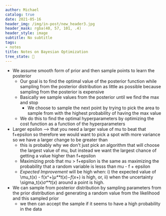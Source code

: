 ```yaml
---
author: Michael
catalog: true
date: 2021-05-16
header_img: /img/in-post/new_header3.jpg
header_mask: rgba(40, 57, 101, .4)
header_style: image
subtitle: No subtitle
tags:
- notes
title: Notes on Bayesian Optimization
tree_state: 🌱
---
```


- We assume smooth form of prior and then sample points to learn the posterior
  - Our goal is to find the optimal value of the posterior function while sampling from the posterior distribution as little as possible because sampling from the posterior is expensive
  - Basically we sample values from the posterior until we find the max and stop
    - We choose to sample the next point by trying to pick the area to sample from with the highest probability of having the max value
  - We do this to find the optimal hyperparameters by optimizing the cost function as a function of the hyperparameters
- Larger epsilon --> that you need a larger value of mu to beat that f+epsilon so therefore we would want to pick a spot with more variance so we have a larger change to be greater than
  - this is probably why we don't just pick an algorithm that will choose the largest value of mu, but instead we want the largest chance of getting a value higher than f+epsilon
  - Maximizing prob that mu > f+epsilon is the same as maximizing the probability that a random variable is lesss than mu - f + epsilon
  - *Expected Improvement* will be high when: i) the expected value of \mu_t(x) - f(x^+)*μ**t*(*x*)−*f*(*x*+) is high, or, ii) when the uncertainty \sigma_t(x)*σ**t*(*x*) around a point is high.
- We can sample from posterior distribution by sampling parameters from the prior distribution and generating a random value from the likelihood and this sampled prior
  - we then can accept the sample if it seems to have a high probability in the data